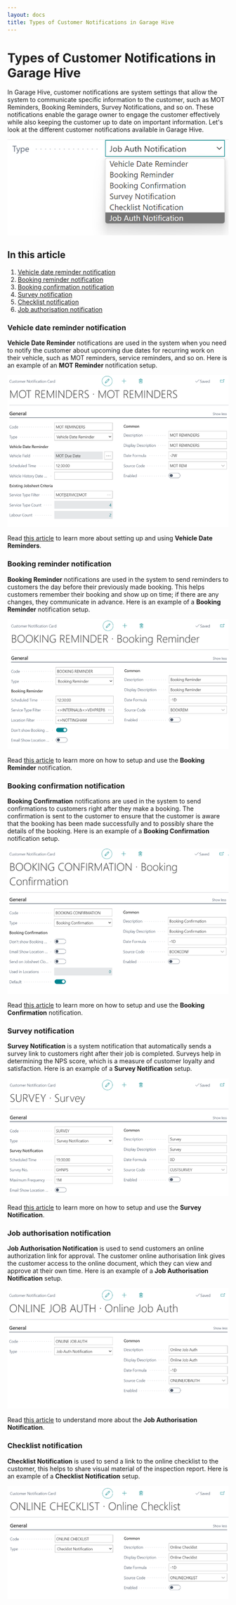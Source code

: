 ```yaml
---
layout: docs
title: Types of Customer Notifications in Garage Hive
---
```


# Types of Customer Notifications in Garage Hive

In Garage Hive, customer notifications are system settings that allow the system to communicate specific information to the customer, such as MOT Reminders, Booking Reminders, Survey Notifications, and so on. These notifications enable the garage owner to engage the customer effectively while also keeping the customer up to date on important information. Let's look at the different customer notifications available in Garage Hive.

   ![](media/garagehive-customer-notifications1.png)

## In this article
1. [Vehicle date reminder notification](#vehicle-date-reminder-notification)
2. [Booking reminder notification](#booking-reminder-notification)
3. [Booking confirmation notification](#booking-confirmation-notification)
4. [Survey notification](#-urvey-notification)
4. [Checklist notification](#checklist-notification)
5. [Job authorisation notification](#job-authorisation-notification)

### Vehicle date reminder notification
**Vehicle Date Reminder** notifications are used in the system when you need to notify the customer about upcoming due dates for recurring work on their vehicle, such as MOT reminders, service reminders, and so on.
Here is an example of an **MOT Reminder** notification setup.

   ![](media/garagehive-customer-notifications2.png)
   
Read [this article](garagehive-vehicle-date-reminders.html) to learn more about setting up and using **Vehicle Date Reminders**.

### Booking reminder notification
**Booking Reminder** notifications are used in the system to send reminders to customers the day before their previously made booking. This helps customers remember their booking and show up on time; if there are any changes, they communicate in advance.
Here is an example of a **Booking Reminder** notification setup.

   ![](media/garagehive-customer-notifications3.png)

Read [this article](garagehive-booking-reminders.html) to learn more on how to setup and use the **Booking Reminder** notification.

### Booking confirmation notification
**Booking Confirmation** notifications are used in the system to send confirmations to customers right after they make a booking. The confirmation is sent to the customer to ensure that the customer is aware that the booking has been made successfully and to possibly share the details of the booking.
Here is an example of a **Booking Confirmation** notification setup.

   ![](media/garagehive-customer-notifications4.png)

Read [this article](garagehive-booking-confirmation.html) to learn more on how to setup and use the **Booking Confirmation** notification.

### Survey notification
**Survey Notification** is a system notification that automatically sends a survey link to customers right after their job is completed. Surveys help in determining the NPS score, which is a measure of customer loyalty and satisfaction.
Here is an example of a **Survey Notification** setup.

   ![](media/garagehive-customer-notifications5.png)

Read [this article](garagehive-surveys-setting-up-customer-surveys.html) to learn more on how to setup and use the **Survey Notification**.

### Job authorisation notification
**Job Authorisation Notification** is used to send customers an online authorization link for approval. The customer online authorisation link gives the customer access to the online document, which they can view and approve at their own time.
Here is an example of a **Job Authorisation Notification** setup.

   ![](media/garagehive-customer-notifications7.png)

Read [this article](garagehive-online-documents-setting-up-online-documents.html#customer-notification-set-up) to understand more about the **Job Authorisation Notification**.

### Checklist notification
**Checklist Notification** is used to send a link to the online checklist to the customer, this helps to share visual material of the inspection report. 
Here is an example of a **Checklist Notification** setup.

   ![](media/garagehive-customer-notifications6.png)

